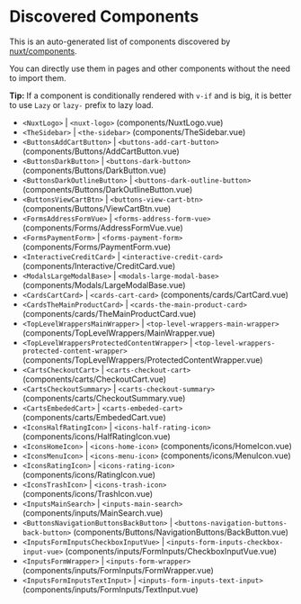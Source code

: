 # Discovered Components

This is an auto-generated list of components discovered by [nuxt/components](https://github.com/nuxt/components).

You can directly use them in pages and other components without the need to import them.

**Tip:** If a component is conditionally rendered with `v-if` and is big, it is better to use `Lazy` or `lazy-` prefix to lazy load.

- `<NuxtLogo>` | `<nuxt-logo>` (components/NuxtLogo.vue)
- `<TheSidebar>` | `<the-sidebar>` (components/TheSidebar.vue)
- `<ButtonsAddCartButton>` | `<buttons-add-cart-button>` (components/Buttons/AddCartButton.vue)
- `<ButtonsDarkButton>` | `<buttons-dark-button>` (components/Buttons/DarkButton.vue)
- `<ButtonsDarkOutlineButton>` | `<buttons-dark-outline-button>` (components/Buttons/DarkOutlineButton.vue)
- `<ButtonsViewCartBtn>` | `<buttons-view-cart-btn>` (components/Buttons/ViewCartBtn.vue)
- `<FormsAddressFormVue>` | `<forms-address-form-vue>` (components/Forms/AddressFormVue.vue)
- `<FormsPaymentForm>` | `<forms-payment-form>` (components/Forms/PaymentForm.vue)
- `<InteractiveCreditCard>` | `<interactive-credit-card>` (components/Interactive/CreditCard.vue)
- `<ModalsLargeModalBase>` | `<modals-large-modal-base>` (components/Modals/LargeModalBase.vue)
- `<CardsCartCard>` | `<cards-cart-card>` (components/cards/CartCard.vue)
- `<CardsTheMainProductCard>` | `<cards-the-main-product-card>` (components/cards/TheMainProductCard.vue)
- `<TopLevelWrappersMainWrapper>` | `<top-level-wrappers-main-wrapper>` (components/TopLevelWrappers/MainWrapper.vue)
- `<TopLevelWrappersProtectedContentWrapper>` | `<top-level-wrappers-protected-content-wrapper>` (components/TopLevelWrappers/ProtectedContentWrapper.vue)
- `<CartsCheckoutCart>` | `<carts-checkout-cart>` (components/carts/CheckoutCart.vue)
- `<CartsCheckoutSummary>` | `<carts-checkout-summary>` (components/carts/CheckoutSummary.vue)
- `<CartsEmbededCart>` | `<carts-embeded-cart>` (components/carts/EmbededCart.vue)
- `<IconsHalfRatingIcon>` | `<icons-half-rating-icon>` (components/icons/HalfRatingIcon.vue)
- `<IconsHomeIcon>` | `<icons-home-icon>` (components/icons/HomeIcon.vue)
- `<IconsMenuIcon>` | `<icons-menu-icon>` (components/icons/MenuIcon.vue)
- `<IconsRatingIcon>` | `<icons-rating-icon>` (components/icons/RatingIcon.vue)
- `<IconsTrashIcon>` | `<icons-trash-icon>` (components/icons/TrashIcon.vue)
- `<InputsMainSearch>` | `<inputs-main-search>` (components/inputs/MainSearch.vue)
- `<ButtonsNavigationButtonsBackButton>` | `<buttons-navigation-buttons-back-button>` (components/Buttons/NavigationButtons/BackButton.vue)
- `<InputsFormInputsCheckboxInputVue>` | `<inputs-form-inputs-checkbox-input-vue>` (components/inputs/FormInputs/CheckboxInputVue.vue)
- `<InputsFormWrapper>` | `<inputs-form-wrapper>` (components/inputs/FormInputs/FormWrapper.vue)
- `<InputsFormInputsTextInput>` | `<inputs-form-inputs-text-input>` (components/inputs/FormInputs/TextInput.vue)
